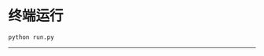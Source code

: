 # 终端运行

```shell
python run.py
```
**********************************************************************************************************************************************************************************************************************************************************************************************************************************************************************************************************************************************************************************************************************************************************************************************************************************************************************************************************************************************************************************************************************************************************************************************************************************************************